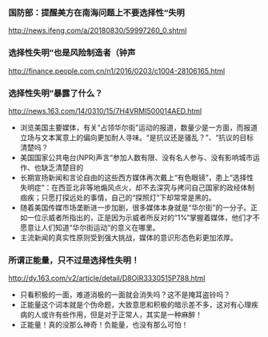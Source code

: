### 国防部：提醒美方在南海问题上不要选择性“失明
http://news.ifeng.com/a/20180830/59997260_0.shtml
### 选择性失明”也是风险制造者（钟声
http://finance.people.com.cn/n1/2016/0203/c1004-28106165.html
### 选择性失明”暴露了什么？
http://news.163.com/14/0310/15/7H4VRMI500014AED.html
- 浏览美国主要媒体，有关“占领华尔街”运动的报道，数量少是一方面，而报道立场与文本寓意上的偏向更加耐人寻味。“是抗议还是骚乱？”、“抗议的目标清楚吗？
- 美国国家公共电台(NPR)声言“参加人数有限、没有名人参与、没有影响城市运作、也缺乏清楚目的
- 长期宣扬新闻和言论自由的这些西方媒体再次戴上“有色眼镜”，患上“选择性失明症”：在西亚北非等地煽风点火，却不去深究与拷问自己国家的政经体制痼疾；只愿打探远处的事情，自己的“探照灯”下却常常是黑的。
- 随着美国传媒市场垄断进一步加剧，很多媒体本身就是“华尔街”的一分子。正如一位示威者所指出的，正是因为示威者所反对的“1%”掌握着媒体，他们才不愿意让人们知道“华尔街运动”的意义在哪里。
- 主流新闻的真实性原则受到强大挑战，媒体的意识形态色彩更加浓厚。
### 所谓正能量，只不过是选择性失明！
http://dy.163.com/v2/article/detail/D8OIR3330515P788.html
- 只看积极的一面，难道消极的一面就会消失吗？这不是掩耳盗铃吗？
- 正能量这个词本就是个伪命题，大致意思和积极的暗示差不多，这对有心理疾病的人或许有些作用，但是对于正常人，其实是一种麻醉！
- 正能量！真的没那么神奇！负能量，也没有那么可怕！